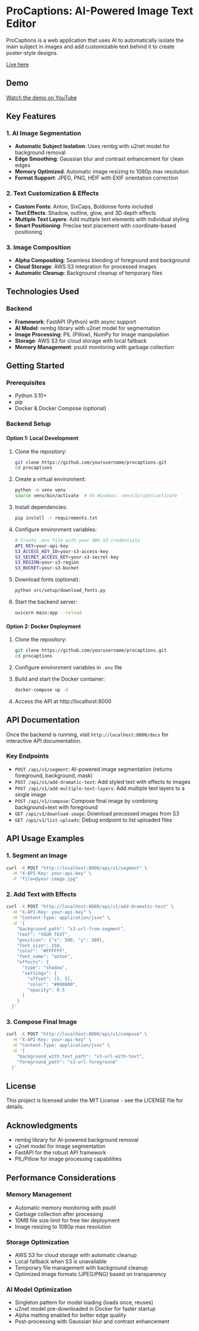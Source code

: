# ProCaptions: AI-Powered Image Text Editor

ProCaptions is a web application that uses AI to automatically isolate the main subject in images and add customizable text behind it to create poster-style designs.

[Live here](https://procaptions.vercel.app/preview)
## Demo  
[Watch the demo on YouTube](https://www.youtube.com/watch?v=6iUkTiAAxG8)

## Key Features

### 1. AI Image Segmentation
- **Automatic Subject Isolation**: Uses rembg with u2net model for background removal
- **Edge Smoothing**: Gaussian blur and contrast enhancement for clean edges
- **Memory Optimized**: Automatic image resizing to 1080p max resolution
- **Format Support**: JPEG, PNG, HEIF with EXIF orientation correction

### 2. Text Customization & Effects
- **Custom Fonts**: Anton, SixCaps, Boldonse fonts included
- **Text Effects**: Shadow, outline, glow, and 3D depth effects
- **Multiple Text Layers**: Add multiple text elements with individual styling
- **Smart Positioning**: Precise text placement with coordinate-based positioning

### 3. Image Composition
- **Alpha Compositing**: Seamless blending of foreground and background
- **Cloud Storage**: AWS S3 integration for processed images
- **Automatic Cleanup**: Background cleanup of temporary files

## Technologies Used

### Backend
- **Framework**: FastAPI (Python) with async support
- **AI Model**: rembg library with u2net model for segmentation
- **Image Processing**: PIL (Pillow), NumPy for image manipulation
- **Storage**: AWS S3 for cloud storage with local fallback
- **Memory Management**: psutil monitoring with garbage collection

## Getting Started

### Prerequisites
- Python 3.10+
- pip
- Docker & Docker Compose (optional)

### Backend Setup

#### Option 1: Local Development

1. Clone the repository:
   ```bash
   git clone https://github.com/yourusername/procaptions.git
   cd procaptions
   ```

2. Create a virtual environment:
   ```bash
   python -m venv venv
   source venv/bin/activate  # On Windows: venv\Scripts\activate
   ```

3. Install dependencies:
   ```bash
   pip install -r requirements.txt
   ```

4. Configure environment variables:
   ```bash
   # Create .env file with your AWS S3 credentials
   API_KEY=your-api-key
   S3_ACCESS_KEY_ID=your-s3-access-key
   S3_SECRET_ACCESS_KEY=your-s3-secret-key
   S3_REGION=your-s3-region
   S3_BUCKET=your-s3-bucket
   ```

5. Download fonts (optional):
   ```bash
   python src/setup/download_fonts.py
   ```

6. Start the backend server:
   ```bash
   uvicorn main:app --reload
   ```

#### Option 2: Docker Deployment

1. Clone the repository:
   ```bash
   git clone https://github.com/yourusername/procaptions.git
   cd procaptions
   ```

2. Configure environment variables in `.env` file

3. Build and start the Docker container:
   ```bash
   docker-compose up -d
   ```

4. Access the API at http://localhost:8000

## API Documentation

Once the backend is running, visit `http://localhost:8000/docs` for interactive API documentation.

### Key Endpoints

- `POST /api/v1/segment`: AI-powered image segmentation (returns foreground, background, mask)
- `POST /api/v1/add-dramatic-text`: Add styled text with effects to images
- `POST /api/v1/add-multiple-text-layers`: Add multiple text layers to a single image
- `POST /api/v1/compose`: Compose final image by combining background+text with foreground
- `GET /api/v1/download-image`: Download processed images from S3
- `GET /api/v1/list-uploads`: Debug endpoint to list uploaded files

## API Usage Examples

### 1. Segment an Image
```bash
curl -X POST "http://localhost:8000/api/v1/segment" \
  -H "X-API-Key: your-api-key" \
  -F "file=@your-image.jpg"
```

### 2. Add Text with Effects
```bash
curl -X POST "http://localhost:8000/api/v1/add-dramatic-text" \
  -H "X-API-Key: your-api-key" \
  -H "Content-Type: application/json" \
  -d '{
    "background_path": "s3-url-from-segment",
    "text": "YOUR TEXT",
    "position": {"x": 500, "y": 300},
    "font_size": 150,
    "color": "#FFFFFF",
    "font_name": "anton",
    "effects": {
      "type": "shadow",
      "settings": {
        "offset": [5, 5],
        "color": "#000000",
        "opacity": 0.5
      }
    }
  }'
```

### 3. Compose Final Image
```bash
curl -X POST "http://localhost:8000/api/v1/compose" \
  -H "X-API-Key: your-api-key" \
  -H "Content-Type: application/json" \
  -d '{
    "background_with_text_path": "s3-url-with-text",
    "foreground_path": "s3-url-foreground"
  }'
```

## License

This project is licensed under the MIT License - see the LICENSE file for details.

## Acknowledgments

- rembg library for AI-powered background removal
- u2net model for image segmentation
- FastAPI for the robust API framework
- PIL/Pillow for image processing capabilities

## Performance Considerations

### Memory Management
- Automatic memory monitoring with psutil
- Garbage collection after processing
- 10MB file size limit for free tier deployment
- Image resizing to 1080p max resolution

### Storage Optimization
- AWS S3 for cloud storage with automatic cleanup
- Local fallback when S3 is unavailable
- Temporary file management with background cleanup
- Optimized image formats (JPEG/PNG) based on transparency

### AI Model Optimization
- Singleton pattern for model loading (loads once, reuses)
- u2net model pre-downloaded in Docker for faster startup
- Alpha matting enabled for better edge quality
- Post-processing with Gaussian blur and contrast enhancement 
